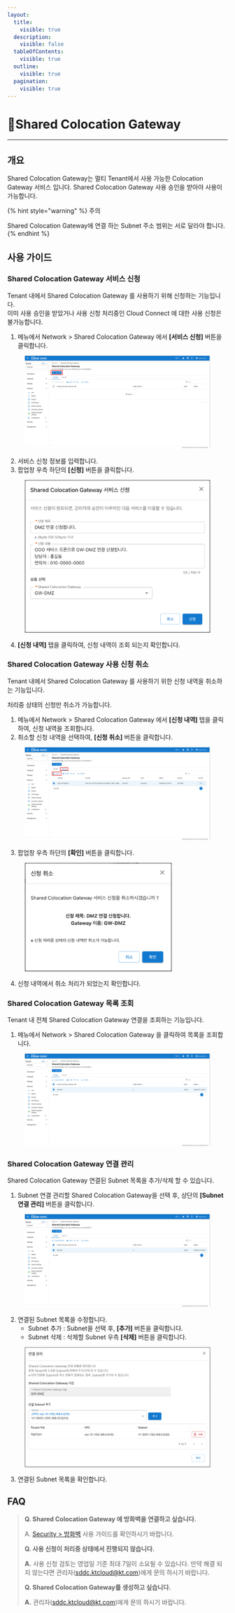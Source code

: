 ```yaml
---
layout:
  title:
    visible: true
  description:
    visible: false
  tableOfContents:
    visible: true
  outline:
    visible: true
  pagination:
    visible: true
---
```


# Shared Colocation Gateway

***

## 개요

Shared Colocation Gateway는 멀티 Tenant에서 사용 가능한 Colocation Gateway 서비스 입니다. Shared Colocation Gateway 사용 승인을 받아야 사용이 가능합니다.

{% hint style="warning" %}
주의

Shared Colocation Gateway에 연결 하는 Subnet 주소 범위는 서로 달라야 합니다.&#x20;
{% endhint %}

## 사용 가이드

### Shared Colocation Gateway 서비스 신청

Tenant 내에서 Shared Colocation Gateway 를 사용하기 위해 신청하는 기능입니다.\
이미 사용 승인을 받았거나 사용 신청 처리중인 Cloud Connect 에 대한 사용 신청은 불가능합니다.

1. 메뉴에서 Network > Shared Colocation Gateway 에서 **\[서비스 신청]** 버튼을 클릭합니다.

<figure><img src="../.gitbook/assets/image (1) (1) (1) (1) (1) (1).png" alt=""><figcaption></figcaption></figure>

2. 서비스 신청 정보를 입력합니다.
3. 팝업창 우측 하단의 **\[신청]** 버튼을 클릭합니다.

<figure><img src="../.gitbook/assets/image (2) (1) (1) (1) (1) (1).png" alt="" width="453"><figcaption></figcaption></figure>

4. **\[신청 내역]** 탭을 클릭하여, 신청 내역이 조회 되는지 확인합니다.

### Shared Colocation Gateway 사용 신청 취소

Tenant 내에서 Shared Colocation Gateway 를 사용하기 위한 신청 내역을 취소하는 기능입니다.&#x20;

처리중 상태의 신청만 취소가 가능합니다.

1. 메뉴에서 Network > Shared Colocation Gateway 에서  **\[신청 내역]** 탭을 클릭하여, 신청 내역을 조회합니다.
2. 취소할 신청 내역을 선택하여, **\[신청 취소]** 버튼을 클릭합니다.

<figure><img src="../.gitbook/assets/image (5) (1) (1) (1) (1).png" alt=""><figcaption></figcaption></figure>

3. 팝업창 우측 하단의 **\[확인]** 버튼을 클릭합니다.

<figure><img src="../.gitbook/assets/image (6) (1) (1) (1) (1).png" alt="" width="336"><figcaption></figcaption></figure>

4. 신청 내역에서 취소 처리가 되었는지 확인합니다.

### Shared Colocation Gateway 목록 조회

Tenant 내 전체 Shared Colocation Gateway 연결을 조회하는 기능입니다.

1. 메뉴에서 Network > Shared Colocation Gateway 을 클릭하여 목록을 조회합니다.

<figure><img src="../.gitbook/assets/image (7) (1) (1) (1) (1).png" alt=""><figcaption></figcaption></figure>

### Shared Colocation Gateway 연결 관리

Shared Colocation Gateway 연결된 Subnet 목록을 추가/삭제 할 수 있습니다.

1. Subnet 연결 관리할 Shared Colocation Gateway을 선택 후, 상단의 **\[Subnet 연결 관리]** 버튼을 클릭합니다.

<figure><img src="../.gitbook/assets/image (8) (1) (1) (1) (1).png" alt=""><figcaption></figcaption></figure>

2. 연결된 Subnet 목록을 수정합니다.
   * Subnet 추가 : Subnet을 선택 후, **\[추가]** 버튼을 클릭합니다.
   * Subnet 삭제 : 삭제할 Subnet 우측 **\[삭제]** 버튼을 클릭합니다.

<figure><img src="../.gitbook/assets/image (9) (1) (1) (1).png" alt="" width="563"><figcaption></figcaption></figure>

3. 연결된 Subnet 목록을 확인합니다.

## FAQ

> **Q. Shared Colocation Gateway 에 방화벽을 연결하고 싶습니다.**
>
> A. [Security > 방화벽](../nfv/firewall.md) 사용 가이드를 확인하시기 바랍니다.
>
>
>
> **Q. 사용 신청이 처리중 상태에서 진행되지 않습니다.**
>
> **A.** 사용 신청 검토는 영업일 기준 최대 7일이 소요될 수 있습니다. 만약 해결 되지 않는다면 관리자(sddc.ktcloud@kt.com)에게 문의 하시기 바랍니다.
>
>
>
> **Q. Shared Colocation Gateway를 생성하고 싶습니다.**
>
> **A.** 관리자(sddc.ktcloud@kt.com)에게 문의 하시기 바랍니다.

